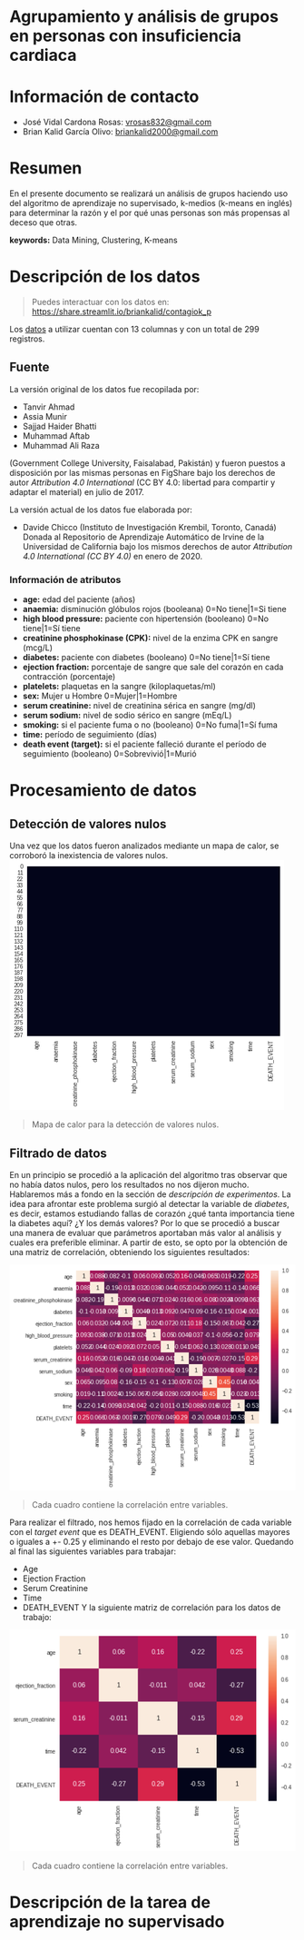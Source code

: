 # Agrupamiento y análisis de grupos en personas con insuficiencia cardiaca

# Información de contacto
- José Vidal Cardona Rosas: vrosas832@gmail.com
- Brian Kalid García Olivo: briankalid2000@gmail.com

# Resumen 
En el presente documento se realizará un análisis de grupos haciendo uso del 
algoritmo de aprendizaje no supervisado, k-medios (k-means en inglés) para
determinar la razón y el por qué unas personas son más propensas al deceso
que otras. 

**keywords:** Data Mining, Clustering, K-means

# Descripción de los datos 
> Puedes interactuar con los datos en: https://share.streamlit.io/briankalid/contagiok_p

Los [datos](https://archive.ics.uci.edu/ml/datasets/Heart+failure+clinical+records#) a utilizar cuentan con 13 columnas
y con un total de 299 registros.

## Fuente
La versión original de los datos fue recopilada por:
  - Tanvir Ahmad
  - Assia Munir
  - Sajjad Haider Bhatti
  - Muhammad Aftab 
  - Muhammad Ali Raza
  
(Government College University, Faisalabad, Pakistán) y fueron puestos a disposición por las mismas personas en FigShare bajo
los derechos de autor *Attribution 4.0 International* (CC BY 4.0: libertad para compartir y adaptar el material)
en julio de 2017.

La versión actual de los datos fue elaborada por:
  - Davide Chicco (Instituto de Investigación Krembil, Toronto, Canadá)
Donada al Repositorio de Aprendizaje Automático de Irvine de la Universidad de California
bajo los mismos derechos de autor *Attribution 4.0 International (CC BY 4.0)*
en enero de 2020.


### Información de atributos
- **age:** edad del paciente (años)
- **anaemia:** disminución glóbulos rojos (booleana) 0=No tiene|1=Si tiene 
- **high blood pressure:** paciente con hipertensión (booleano) 0=No tiene|1=Sí tiene
- **creatinine phosphokinase (CPK):** nivel de la enzima CPK en sangre (mcg/L)
- **diabetes:** paciente con diabetes (booleano) 0=No tiene|1=Sí tiene
- **ejection fraction:** porcentaje de sangre que sale del corazón en cada contracción (porcentaje) 
- **platelets:** plaquetas en la sangre (kiloplaquetas/ml)
- **sex:** Mujer u Hombre 0=Mujer|1=Hombre 
- **serum creatinine:** nivel de creatinina sérica en sangre (mg/dl)
- **serum sodium:** nivel de sodio sérico en sangre (mEq/L)
- **smoking:** si el paciente fuma o no (booleano) 0=No fuma|1=Sí fuma
- **time:** período de seguimiento (días)
- **death event (target):** si el paciente falleció durante el período de seguimiento (booleano) 0=Sobrevivió|1=Murió

# Procesamiento de datos
## Detección de valores nulos
Una vez que los datos fueron analizados mediante un mapa de calor, se corroboró la inexistencia de valores nulos. 
![MapaDeCalor](imagenes/h_f_data.png)
> Mapa de calor para la detección de valores nulos.

## Filtrado de datos 
En un principio se procedió a la aplicación del algoritmo tras observar que no había datos nulos,
pero los resultados no nos dijeron mucho. Hablaremos más a fondo en la sección de
*descripción de experimentos*.
La idea para afrontar este problema surgió al detectar la variable de *diabetes*, es 
decir, estamos estudiando fallas de corazón ¿qué tanta importancia tiene la diabetes aquí? 
¿Y los demás valores? Por lo que se procedió a buscar una manera de evaluar
que parámetros aportaban más valor al análisis y cuales era preferible eliminar. A partir de 
esto, se opto por la obtención de una matriz de correlación, obteniendo los siguientes resultados:

![MatrizDeCorrelacion](imagenes/correlation_matrix.png)
> Cada cuadro contiene la correlación entre variables.
        
Para realizar el filtrado, nos hemos fijado en la correlación de cada variable con el 
*target event* que es DEATH_EVENT. Eligiendo sólo aquellas mayores o iguales
a +- 0.25 y eliminando el resto por debajo de ese valor.
Quedando al final las siguientes variables para trabajar: 
- Age
- Ejection Fraction
- Serum Creatinine
- Time
- DEATH_EVENT
Y la siguiente matriz de correlación para los datos de trabajo: 

![MatrizDeCorrelacionTrabajo](imagenes/correlation_matrix_values_work.png)
> Cada cuadro contiene la correlación entre variables.

# Descripción de la tarea de aprendizaje no supervisado

        
